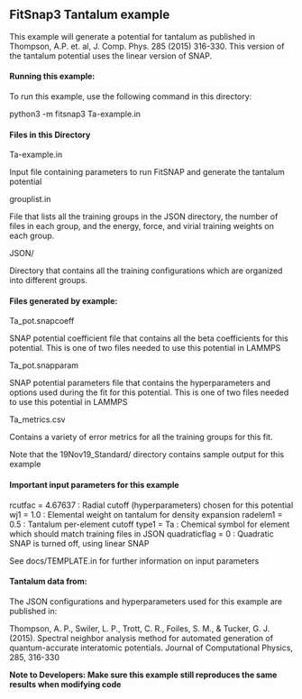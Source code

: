 ## FitSnap3 Tantalum example

This example will generate a potential for tantalum as published in 
Thompson, A.P. et. al, J. Comp. Phys. 285 (2015) 316-330.  This version 
of the tantalum potential uses the linear version of SNAP.

#### Running this example:

To run this example, use the following command in this directory:

python3 -m fitsnap3 Ta-example.in

#### Files in this Directory

Ta-example.in 

Input file containing parameters to run FitSNAP and generate
the tantalum potential

grouplist.in

File that lists all the training groups in the JSON directory, 
the number of files in each group, and the energy, force, and virial training 
weights on each group.

JSON/

Directory that contains all the training configurations which are organized
into different groups.

#### Files generated by example:

Ta_pot.snapcoeff

SNAP potential coefficient file that contains all the beta coefficients for 
this potential.  This is one of two files needed to use this potential in LAMMPS

Ta_pot.snapparam

SNAP potential parameters file that contains the hyperparameters and options used during 
the fit for this potential.  This is one of two files needed to use this potential in LAMMPS

Ta_metrics.csv

Contains a variety of error metrics for all the training groups for this fit.

Note that the 19Nov19_Standard/ directory contains sample output for this example


#### Important input parameters for this example

rcutfac = 4.67637  : Radial cutoff (hyperparameters) chosen for this potential
wj1 = 1.0 : Elemental weight on tantalum for density expansion
radelem1 = 0.5 : Tantalum per-element cutoff 
type1 = Ta : Chemical symbol for element which should match training files in JSON
quadraticflag = 0 : Quadratic SNAP is turned off, using linear SNAP

See docs/TEMPLATE.in for further information on input parameters

#### Tantalum data from:

The JSON configurations and hyperparameters used for this example are published in:

Thompson, A. P., Swiler, L. P., Trott, C. R., Foiles, S. M., & Tucker, G. J. (2015). 
Spectral neighbor analysis method for automated generation of quantum-accurate interatomic 
potentials. Journal of Computational Physics, 285, 316-330

**Note to Developers: Make sure this example still reproduces the same results when modifying code**

